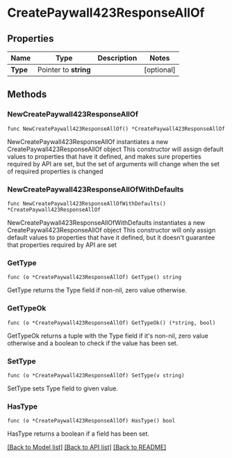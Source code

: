 # CreatePaywall423ResponseAllOf

## Properties

Name | Type | Description | Notes
------------ | ------------- | ------------- | -------------
**Type** | Pointer to **string** |  | [optional] 

## Methods

### NewCreatePaywall423ResponseAllOf

`func NewCreatePaywall423ResponseAllOf() *CreatePaywall423ResponseAllOf`

NewCreatePaywall423ResponseAllOf instantiates a new CreatePaywall423ResponseAllOf object
This constructor will assign default values to properties that have it defined,
and makes sure properties required by API are set, but the set of arguments
will change when the set of required properties is changed

### NewCreatePaywall423ResponseAllOfWithDefaults

`func NewCreatePaywall423ResponseAllOfWithDefaults() *CreatePaywall423ResponseAllOf`

NewCreatePaywall423ResponseAllOfWithDefaults instantiates a new CreatePaywall423ResponseAllOf object
This constructor will only assign default values to properties that have it defined,
but it doesn't guarantee that properties required by API are set

### GetType

`func (o *CreatePaywall423ResponseAllOf) GetType() string`

GetType returns the Type field if non-nil, zero value otherwise.

### GetTypeOk

`func (o *CreatePaywall423ResponseAllOf) GetTypeOk() (*string, bool)`

GetTypeOk returns a tuple with the Type field if it's non-nil, zero value otherwise
and a boolean to check if the value has been set.

### SetType

`func (o *CreatePaywall423ResponseAllOf) SetType(v string)`

SetType sets Type field to given value.

### HasType

`func (o *CreatePaywall423ResponseAllOf) HasType() bool`

HasType returns a boolean if a field has been set.


[[Back to Model list]](../README.md#documentation-for-models) [[Back to API list]](../README.md#documentation-for-api-endpoints) [[Back to README]](../README.md)


